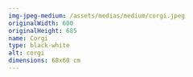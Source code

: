 ```yaml
---
img-jpeg-medium: /assets/medias/medium/corgi.jpeg
originalWidth: 600
originalHeight: 685
name: Corgi
type: black-white
alt: corgi
dimensions: 68x60 cm
---
```

